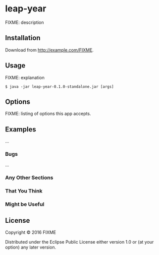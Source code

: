 # leap-year

FIXME: description

## Installation

Download from http://example.com/FIXME.

## Usage

FIXME: explanation

    $ java -jar leap-year-0.1.0-standalone.jar [args]

## Options

FIXME: listing of options this app accepts.

## Examples

...

### Bugs

...

### Any Other Sections
### That You Think
### Might be Useful

## License

Copyright © 2016 FIXME

Distributed under the Eclipse Public License either version 1.0 or (at
your option) any later version.
